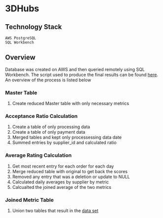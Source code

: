 # 3DHubs

## Technology Stack
```
AWS PostgreSQL 
SQL Workbench
```
## Overview
Database was created on AWS and then queried remotely using SQL Workbench. The script used to produce the final results can be found [here](3d_script.sql). An overview of the process is listed below

### Master Table
1. Create reduced Master table with only necessary metrics

### Acceptance Ratio Calculation
1. Create a table of only processing data
2. Create a table of only payment data
3. Merged tables and kept only processessing data date
4. Summed entries by supplier_id and calculated ratio

### Average Rating Calculation
1. Get most recent entry for each order for each day
2. Merge reduced table with original to get back the scores
3. Removed any entry that was a deletion or update to NULL
4. Calculated daily averages by supplier by metric
5. Calcualted the joined average of the two metrics

### Joined Metric Table
1. Union two tables that result in the [data set](supplier_score_metrics.csv)
